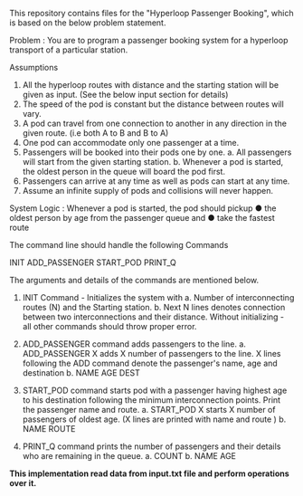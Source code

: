<!-- Hyperloop Passenger Booking -->

This repository contains files for the "Hyperloop Passenger Booking", which is based on the below problem statement. 

Problem :
	You are to program a passenger booking system for a hyperloop transport of a particular station.

Assumptions
1.	All the hyperloop routes with distance and the starting station will be given as input. (See the below input section for details)
2.	The speed of the pod is constant but the distance between routes will vary.
3.	A pod can travel from one connection to another in any direction in the given route. (i.e both A to B and B to A)
4.	One pod can accommodate only one passenger at a time.
5.	Passengers will be booked into their pods one by one. 
    a.	All passengers will start from the given starting station. 
    b.	Whenever a pod is started, the oldest person in the queue will board the pod first.
6.	Passengers can arrive at any time as well as pods can start at any time.
7.	Assume an infinite supply of pods and collisions will never happen.

System Logic : 
Whenever a pod is started, the pod should pickup 
●	the oldest person by age from the passenger queue and
●	take the fastest route

The command line should handle the following Commands

INIT
ADD_PASSENGER 
START_POD 
PRINT_Q

The arguments and details of the commands are mentioned below.

1.	INIT Command  - Initializes the system with
    a.	Number of interconnecting routes (N) and the Starting station.
    b.	Next N lines denotes connection between two interconnections and their distance.
	Without initializing - all other commands should throw proper error.

2.	ADD_PASSENGER command adds passengers to the line.
    a.	ADD_PASSENGER X adds X number of passengers to the line. X lines following the ADD command denote the passenger's name, age and destination
    b.	NAME AGE DEST

3.	START_POD command starts pod with a passenger having highest age to his destination following the minimum interconnection points. Print the passenger name and route.
    a.	START_POD X starts X number of passengers of oldest age. (X lines are printed with name and route )
    b.	NAME ROUTE

4.	PRINT_Q command prints the number of passengers and their details who are remaining in the queue.
    a.	COUNT
    b.	NAME AGE

**This implementation read data from input.txt file and perform operations over it.**